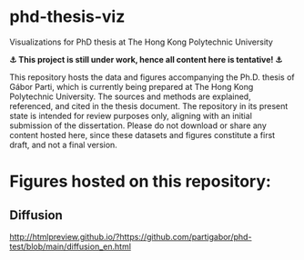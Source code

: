 # phd-thesis-viz
Visualizations for PhD thesis at The Hong Kong Polytechnic University


**⚓ This project is still under work, hence all content here is tentative! ⚓**

This repository hosts the data and figures accompanying the Ph.D. thesis of Gábor Parti, which is currently being prepared at The Hong Kong Polytechnic University.
The sources and methods are explained, referenced, and cited in the thesis document. The repository in its present state is intended for review purposes only, aligning with an initial submission of the dissertation. Please do not download or share any content hosted here, since these datasets and figures constitute a first draft, and not a final version.

# Figures hosted on this repository:

## Diffusion

http://htmlpreview.github.io/?https://github.com/partigabor/phd-test/blob/main/diffusion_en.html
